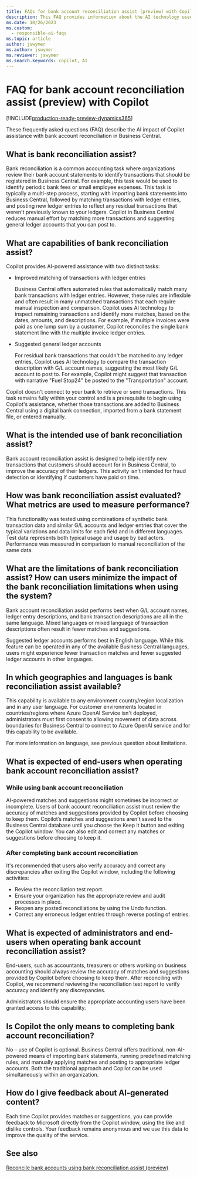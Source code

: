 ```yaml
---
title: FAQs for bank account reconciliation assist (preview) with Copilot
description: This FAQ provides information about the AI technology used for reconciling bank accounts and statements Business Central. It includes key considerations and details about how AI is used, how it was tested and evaluated, and any specific limitations.
ms.date: 10/26/2023
ms.custom: 
  - responsible-ai-faqs
ms.topic: article
author: jswymer
ms.author: jswymer
ms.reviewer: jswymer
ms.search.keywords: copilot, AI 
---
```


# FAQ for bank account reconciliation assist (preview) with Copilot

[!INCLUDE[production-ready-preview-dynamics365](~/../shared-content/shared/preview-includes/production-ready-preview-dynamics365.md)]

These frequently asked questions (FAQ) describe the AI impact of Copilot assistance with bank account reconciliation in Business Central. 

## What is bank reconciliation assist?

Bank reconciliation is a common accounting task where organizations review their bank account statements to identify transactions that should be registered in Business Central. For example, this task would be used to identify periodic bank fees or small employee expenses. This task is typically a multi-step process, starting with importing bank statements into Business Central, followed by matching transactions with ledger entries, and posting new ledger entries to reflect any residual transactions that weren't previously known to your ledgers. Copilot in Business Central reduces manual effort by matching more transactions and suggesting general ledger accounts that you can post to. 

## What are capabilities of bank reconciliation assist?

Copilot provides AI-powered assistance with two distinct tasks: 

- Improved matching of transactions with ledger entries 

   Business Central offers automated rules that automatically match many bank transactions with ledger entries. However, these rules are inflexible and often result in many unmatched transactions that each require manual inspection and comparison. Copilot uses AI technology to inspect remaining transactions and identify more matches, based on the dates, amounts, and descriptions. For example, if multiple invoices were paid as one lump sum by a customer, Copilot reconciles the single bank statement line with the multiple invoice ledger entries. 
 
- Suggested general ledger accounts 

   For residual bank transactions that couldn't be matched to any ledger entries, Copilot uses AI technology to compare the transaction description with G/L account names, suggesting the most likely G/L account to post to. For example, Copilot might suggest that transaction with narrative "Fuel Stop24" be posted to the "Transportation" account. 

Copilot doesn't connect to your bank to retrieve or send transactions. This task remains fully within your control and is a prerequisite to begin using Copilot's assistance, whether those transactions are added to Business Central using a digital bank connection, imported from a bank statement file, or entered manually. 

## What is the intended use of bank reconciliation assist?

Bank account reconciliation assist is designed to help identify new transactions that customers should account for in Business Central, to improve the accuracy of their ledgers. This activity isn't intended for fraud detection or identifying if customers have paid on time.   

## How was bank reconciliation assist evaluated? What metrics are used to measure performance?

This functionality was tested using combinations of synthetic bank transaction data and similar G/L accounts and ledger entries that cover the typical variations and data limits for each field and in different languages. Test data represents both typical usage and usage by bad actors. Performance was measured in comparison to manual reconciliation of the same data. 

## What are the limitations of bank reconciliation assist? How can users minimize the impact of the bank reconciliation limitations when using the system?

Bank account reconciliation assist performs best when G/L account names, ledger entry descriptions, and bank transaction descriptions are all in the same language. Mixed languages or mixed language of transaction descriptions often result in fewer matches and suggestions. 

Suggested ledger accounts performs best in English language. While this feature can be operated in any of the available Business Central languages, users might experience fewer transaction matches and fewer suggested ledger accounts in other languages. 
<!--

## What operational factors and settings allow for effective and responsible use of the feature?


-->
## In which geographies and languages is bank reconciliation assist available? 

This capability is available to any environment country/region localization and in any user language. For customer environments located in countries/regions where Azure OpenAI Service isn't deployed, administrators must first consent to allowing movement of data across boundaries for Business Central to connect to Azure OpenAI service and for this capability to be available. 

For more information on language, see previous question about limitations.  

## What is expected of end-users when operating bank account reconciliation assist? 

### While using bank account reconciliation 

AI-powered matches and suggestions might sometimes be incorrect or incomplete. Users of bank account reconciliation assist must review the accuracy of matches and suggestions provided by Copilot before choosing to keep them. Copilot’s matches and suggestions aren't saved to the Business Central database until you choose the Keep it button and exiting the Copilot window. You can also edit and correct any matches or suggestions before choosing to keep it. 

### After completing bank account reconciliation 

It's recommended that users also verify accuracy and correct any discrepancies after exiting the Copilot window, including the following activities: 

- Review the reconciliation test report. 
- Ensure your organization has the appropriate review and audit processes in place. 
- Reopen any posted reconciliations by using the Undo function. 
- Correct any erroneous ledger entries through reverse posting of entries. 

## What is expected of administrators and end-users when operating bank account reconciliation assist? 

End-users, such as accountants, treasurers or others working on business accounting should always review the accuracy of matches and suggestions provided by Copilot before choosing to keep them. After reconciling with Copilot, we recommend reviewing the reconciliation test report to verify accuracy and identify any discrepancies. 

Administrators should ensure the appropriate accounting users have been granted access to this capability. 

## Is Copilot the only means to completing bank account reconciliation? 

No – use of Copilot is optional. Business Central offers traditional, non-AI-powered means of importing bank statements, running predefined matching rules, and manually applying matches and posting to appropriate ledger accounts. Both the traditional approach and Copilot can be used simultaneously within an organization. 

## How do I give feedback about AI-generated content?

Each time Copilot provides matches or suggestions, you can provide feedback to Microsoft directly from the Copilot window, using the like and dislike controls. Your feedback remains anonymous and we use this data to improve the quality of the service.


## See also

[Reconcile bank accounts using bank reconciliation assist (preview)](bank-reconciliation-with-copilot.md)
